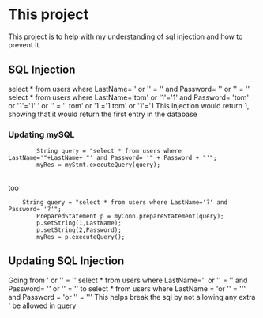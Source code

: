 # This project 
This project is to help with my understanding of sql injection and how to prevent it.


## SQL Injection 
select * from users where LastName='' or '' = '' and Password= '' or '' = ''
select * from users where LastName='tom' or '1'='1' and Password= 'tom' or '1'='1'
' or '' = ''
tom' or '1'='1 tom' or '1'='1
This injection would return 1, showing that it would return the first entry in the database

### Updating mySQL
```
		String query = "select * from users where LastName='"+LastName+ "' and Password= '" + Password + "'";
		myRes = myStmt.executeQuery(query);
```
<br> too

```
	String query = "select * from users where LastName='?' and Password= '?'";
		PreparedStatement p = myConn.prepareStatement(query);
		p.setString(1,LastName);
		p.setString(2,Password);
		myRes = p.executeQuery();
```

## Updating SQL Injection
Going from ' or '' = ''
select * from users where LastName='' or '' = '' and Password= '' or '' = '' to
select * from users where LastName = 'or \'\' = \'\'' and Password = 'or \'\' = \'\''
This helps break the sql by not allowing any extra ' be allowed in query 